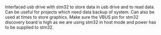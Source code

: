 Interfaced usb drive with stm32 to store data in usb drive and to read data.
Can be useful for projects which need data backup of system.
Can also be used at times to store graphics.
Make sure the VBUS pin for stm32 discovery board is high as we are using stm32 in host mode and power has to be supplied to stm32.
